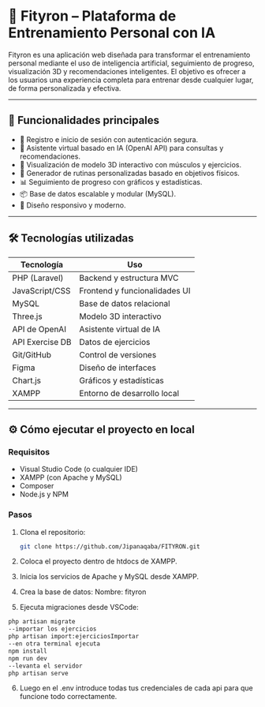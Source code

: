 # 💪 Fityron – Plataforma de Entrenamiento Personal con IA

Fityron es una aplicación web diseñada para transformar el entrenamiento personal mediante el uso de inteligencia artificial, seguimiento de progreso, visualización 3D y recomendaciones inteligentes. El objetivo es ofrecer a los usuarios una experiencia completa para entrenar desde cualquier lugar, de forma personalizada y efectiva.

---

## 🚀 Funcionalidades principales

- 🔐 Registro e inicio de sesión con autenticación segura.
- 🧠 Asistente virtual basado en IA (OpenAI API) para consultas y recomendaciones.
- 🧍 Visualización de modelo 3D interactivo con músculos y ejercicios.
- 📅 Generador de rutinas personalizadas basado en objetivos físicos.
- 📊 Seguimiento de progreso con gráficos y estadísticas.
- 📦 Base de datos escalable y modular (MySQL).
- 📱 Diseño responsivo y moderno.

---

## 🛠️ Tecnologías utilizadas

| Tecnología        | Uso                             |
|------------------|----------------------------------|
| PHP (Laravel)     | Backend y estructura MVC         |
| JavaScript/CSS    | Frontend y funcionalidades UI    |
| MySQL             | Base de datos relacional         |
| Three.js          | Modelo 3D interactivo            |
| API de OpenAI     | Asistente virtual de IA          |
| API Exercise DB   | Datos de ejercicios              |
| Git/GitHub        | Control de versiones             |
| Figma             | Diseño de interfaces             |
| Chart.js          | Gráficos y estadísticas          |
| XAMPP             | Entorno de desarrollo local      |

---


## ⚙️ Cómo ejecutar el proyecto en local

### Requisitos

- Visual Studio Code (o cualquier IDE)
- XAMPP (con Apache y MySQL)
- Composer
- Node.js y NPM

### Pasos

1. Clona el repositorio:
   ```bash
   git clone https://github.com/Jipanaqaba/FITYRON.git

2. Coloca el proyecto dentro de htdocs de XAMPP.

3. Inicia los servicios de Apache y MySQL desde XAMPP.
4. Crea la base de datos:
Nombre: fityron
5. Ejecuta migraciones desde VSCode:
```bash
php artisan migrate
--importar los ejercicios 
php artisan import:ejerciciosImportar
--en otra terminal ejecuta
npm install
npm run dev
--levanta el servidor
php artisan serve
```
6. Luego en el .env introduce todas tus credenciales de cada api para que funcione todo correctamente.



